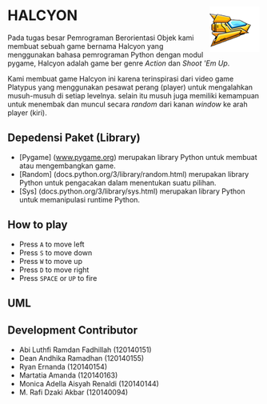 # HALCYON <img src="assets/player.png" align="right" />
Pada tugas besar Pemrograman Berorientasi Objek kami membuat sebuah game bernama Halcyon yang menggunakan bahasa pemrograman Python dengan modul pygame, Halcyon adalah game ber genre _Action_ dan _Shoot 'Em Up_.

Kami membuat game Halcyon ini karena terinspirasi dari video game Platypus yang menggunakan pesawat perang (player) untuk mengalahkan musuh-musuh di setiap levelnya. selain itu musuh juga memiliki kemampuan untuk menembak dan muncul secara _random_ dari kanan _window_ ke arah player (kiri). 

## Depedensi Paket (Library)
- [Pygame] (www.pygame.org) merupakan library Python untuk membuat atau mengembangkan game.
- [Random] (docs.python.org/3/library/random.html) merupakan library Python untuk pengacakan dalam menentukan suatu pilihan.
- [Sys] (docs.python.org/3/library/sys.html) merupakan library Python untuk memanipulasi runtime Python.

## How to play
- Press `A` to move left
- Press `S` to move down
- Press `W` to move up
- Press `D` to move right
- Press `SPACE` or `UP` to fire

## UML

## Development Contributor
- Abi Luthfi Ramdan Fadhillah (120140151)
- Dean Andhika Ramadhan (120140155)
- Ryan Ernanda (120140154)
- Martatia Amanda (120140163)
- Monica Adella Aisyah Renaldi (120140144)
- M. Rafi Dzaki Akbar (120140094)
